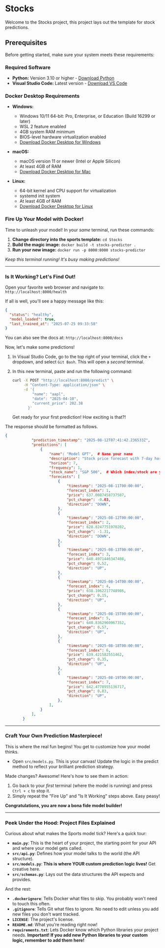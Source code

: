 # Stocks

Welcome to the Stocks project, this project lays out the template for stock predictions.

## Prerequisites

Before getting started, make sure your system meets these requirements:

### Required Software
* **Python:** Version 3.10 or higher - [Download Python](https://www.python.org/downloads/)
* **Visual Studio Code:** Latest version - [Download VS Code](https://code.visualstudio.com/download)

### Docker Desktop Requirements
* **Windows:**
  - Windows 10/11 64-bit: Pro, Enterprise, or Education (Build 16299 or later)
  - WSL 2 feature enabled
  - 4GB system RAM minimum
  - BIOS-level hardware virtualization enabled
  - [Download Docker Desktop for Windows](https://docs.docker.com/desktop/windows/install/)

* **macOS:**
  - macOS version 11 or newer (Intel or Apple Silicon)
  - At least 4GB of RAM
  - [Download Docker Desktop for Mac](https://docs.docker.com/desktop/mac/install/)

* **Linux:**
  - 64-bit kernel and CPU support for virtualization
  - systemd init system
  - At least 4GB of RAM
  - [Download Docker Desktop for Linux](https://docs.docker.com/desktop/linux/install/)

### Fire Up Your Model with Docker!
Time to unleash your model! In your *same* terminal, run these commands:

1. **Change directory into the sports template:** `cd Stocks` 
1. **Build the magic image:** `docker build -t stocks-predictor .`
2. **Run your new image:** `docker run -p 8000:8000 stocks-predictor`

*Keep this terminal running! It's busy making predictions!*

---

### Is It Working? Let's Find Out!

Open your favorite web browser and navigate to: `http://localhost:8000/health`

If all is well, you'll see a happy message like this:

```json
{
  "status": "healthy",
  "model_loaded": true,
  "last_trained_at": "2025-07-25 09:33:58"
}
```

You can also see the docs at: `http://localhost:8000/docs`

Now, let's make some predictions!

1.  In Visual Studio Code, go to the top right of your terminal, click the `+` dropdown, and select `Git Bash`. This will open a *second* terminal.
2.  In this new terminal, paste and run the following command:

    ```bash
    curl -X POST "http://localhost:8000/predict" \
         -H "Content-Type: application/json" \
         -d '{
             "name": "aapl",
             "date": "2025-04-10",
             "current_price": 202.38
           }'
    ```

    Get ready for your first prediction! How exciting is that?!

The response should be formatted as follows.

```json
{
            "prediction_timestamp": "2025-08-12T07:41:42.236533Z",
            "predictions": [
                {
                    "name": "Model GPT",  # Name your name
                    "description": "Stock price forecast with 7-day horizon.",  # Describe your model
                    "horizon": 7,
                    "frequency": 1,
                    "stock_name": "S&P 500",  # Which index/stock are you predicting?
                    "forecasts": [
                        {
                            "timestamp": "2025-08-11T00:00:00",
                            "forecast_index": 1,
                            "price": 637.0087458737507,
                            "pct_change": -0.03,
                            "direction": "DOWN",
                        },
                        {
                            "timestamp": "2025-08-12T00:00:00",
                            "forecast_index": 2,
                            "price": 628.8247751970202,
                            "pct_change": -1.31,
                            "direction": "DOWN",
                        },
                        {
                            "timestamp": "2025-08-13T00:00:00",
                            "forecast_index": 3,
                            "price": 640.4971446347408,
                            "pct_change": 0.52,
                            "direction": "UP",
                        },
                        {
                            "timestamp": "2025-08-14T00:00:00",
                            "forecast_index": 4,
                            "price": 638.1062217748986,
                            "pct_change": 0.15,
                            "direction": "UP",
                        },
                        {
                            "timestamp": "2025-08-15T00:00:00",
                            "forecast_index": 5,
                            "price": 640.8362960967352,
                            "pct_change": 0.57,
                            "direction": "UP",
                        },
                        {
                            "timestamp": "2025-08-18T00:00:00",
                            "forecast_index": 6,
                            "price": 639.421582551462,
                            "pct_change": 0.35,
                            "direction": "UP",
                        },
                        {
                            "timestamp": "2025-08-19T00:00:00",
                            "forecast_index": 7,
                            "price": 642.4778955136717,
                            "pct_change": 0.83,
                            "direction": "UP",
                        },
                    ],
                }
            ],
        }

```

---

### Craft Your Own Prediction Masterpiece!

This is where the real fun begins! You get to customize how your model thinks.

* Open `src/models.py`. This is your canvas! Update the logic in the predict method to reflect your brilliant prediction strategy.

Made changes? Awesome! Here's how to see them in action:

1.  Go back to your *first* terminal (where the model is running) and press `Ctrl + c` to stop it.
2.  Simply repeat the "Fire Up" and "Is It Working" steps above. Easy peasy!

**Congratulations, you are now a bona fide model builder!**

---

### Peek Under the Hood: Project Files Explained

Curious about what makes the Sports model tick? Here's a quick tour:

* **`main.py`**: This is the heart of your project, the starting point for your API and where your model gets called.
* **`src/api.py`**: Defines how your model talks to the world (the API structure).
* **`src/models.py`**: **This is where YOUR custom prediction logic lives!** Get creative here.
* **`src/schemas.py`**: Lays out the data structures the API expects and provides.

And the rest:

* **`.dockerignore`**: Tells Docker what files to skip. You probably won't need to touch this often.
* **`.gitignore`**: Tells Git what files to ignore. No need to edit unless you add new files you don't want tracked.
* **`LICENSE`**: The project's license.
* **`README.md`**: What you're reading right now!
* **`requirements.txt`**: Lets Docker know which Python libraries your project needs. **Important! If you add new Python libraries to your custom logic, remember to add them here!**
